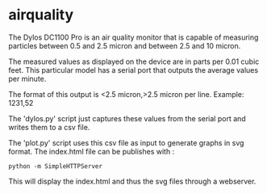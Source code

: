 airquality
==========

The Dylos DC1100 Pro is an air quality monitor that is capable of
measuring particles between 0.5 and 2.5 micron and between 2.5 and 10 micron.

The measured values as displayed on the device are in parts per 0.01 cubic feet.
This particular model has a serial port that outputs the average values per minute.

The format of this output is <2.5 micron,>2.5 micron per line.
Example: 1231,52

The 'dylos.py' script just captures these values from the serial port and writes
them to a csv file. 

The 'plot.py' script uses this csv file as input to generate graphs in svg format.
The index.html file can be publishes with :

    python -m SimpleHTTPServer 

This will display the index.html and thus the svg files through a webserver.


